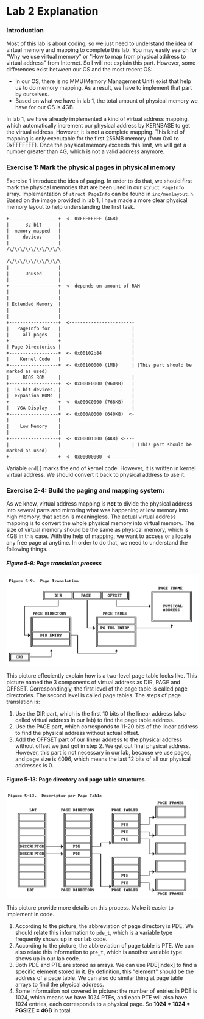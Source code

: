 # Lab 2 Explanation

### Introduction
Most of this lab is about coding, so we just need to understand the idea of virtual memory and mapping to complete this lab. You may easily search for "Why we use virtual memory" or "How to map from physical address to virtual address" from Internet. So I will not explain this part. However, some differences exist between our OS and the most recent OS:
* In our OS, there is no MMU(Memory Management Unit) exist that help us to do memory mapping. As a result, we have to implement that part by ourselves. 
* Based on what we have in lab 1, the total amount of physical memory we have for our OS is 4GB. 
  
In lab 1, we have already implemented a kind of virtual address mapping, which automatically increment our physical address by KERNBASE to get the virtual address. However, it is not a complete mapping. This kind of mapping is only executable for the first 256MB memory (from 0x0 to 0xFFFFFFF). Once the physical memory exceeds this limit, we will get a number greater than 4G, which is not a valid address anymore.

### Exercise 1: Mark the physical pages in physical memory
Exercise 1 introduce the idea of paging. In order to do that, we should first mark the physical memories that are been used in our ```struct PageInfo``` array. Implementation of ```struct PageInfo``` can be found in ```inc/memlayout.h```. Based on the image provided in lab 1, I have made a more clear physical memory layout to help understanding the first task. 
```
+------------------+  <- 0xFFFFFFFF (4GB)
|      32-bit      |
|  memory mapped   |
|     devices      |
|                  |
/\/\/\/\/\/\/\/\/\/\

/\/\/\/\/\/\/\/\/\/\
|                  |
|      Unused      |
|                  |
+------------------+  <- depends on amount of RAM
|                  |
|                  |
| Extended Memory  |
|                  |
|                  |
+------------------+  <------------------------
|   PageInfo for   |                          |
|     all pages    |                          |
+------------------+                          |
| Page Directories |                          |
+------------------+  <- 0x00102b84           |
|    Kernel Code   |                          |
+------------------+  <- 0x00100000 (1MB)     | (This part should be marked as used)
|     BIOS ROM     |                          |
+------------------+  <- 0x000F0000 (960KB)   |
|  16-bit devices, |                          |
|  expansion ROMs  |                          |
+------------------+  <- 0x000C0000 (768KB)   |
|   VGA Display    |                          |
+------------------+  <- 0x000A0000 (640KB)  <-
|                  |
|    Low Memory    |
|                  |
+------------------+  <- 0x00001000 (4KB) <----
|                  |                          | (This part should be marked as used)
+------------------+  <- 0x00000000  <---------
```
Variable ```end[]``` marks the end of kernel code. However, it is written in kernel virtual address. We should convert it back to physical address to use it. 

### Exercise 2-4: Build the paging and mapping system:
As we know, virtual address mapping is **not** to divide the physical address into several parts and mirroring what was happening at low memory into high memory, that action is meaningless. The actual virtual address mapping is to convert the whole physical memory into virtual memory. The size of virtual memory should be the same as physical memory, which is 4GB in this case. With the help of mapping, we want to access or allocate any free page at anytime. In order to do that, we need to understand the following things.
  
##### Figure 5-9: Page translation process
![](image/Figure5-9.png)  
  
This picture effeciently explain how is a two-level page table looks like. This picture named the 3 components of virtual address as DIR, PAGE and OFFSET. Correspondingly, the first level of the page table is called page directories. The second level is called page tables. The steps of page translation is:  
1. Use the DIR part, which is the first 10 bits of the linear address (also called virtual address in our lab) to find the page table address.  
2. Use the PAGE part, which corresponds to 11-20 bits of the linear address to find the physical address without actual offset.  
3. Add the OFFSET part of our linear address to the physical address without offset we just got in step 2. We get out final physical address.  However, this part is not necessary in our lab, because we use pages, and page size is 4096, which means the last 12 bits of all our physical addresses is 0.
  
#### Figure 5-13: Page directory and page table structures.
![](image/Figure5-13.png)  
  
This picture provide more details on this process. Make it easier to implement in code.  
1. According to the picture, the abbreviation of page directory is PDE. We should relate this information to ```pde_t```, which is a variable type frequently shows up in our lab code.  
2. According to the picture, the abbreviation of page table is PTE. We can also relate this information to ```pte_t```, which is another variable type shows up in our lab code.  
3. Both PDE and PTE are stored as arrays. We can use PDE[index] to find a specific element stored in it. By definition, this "element" should be the address of a page table. We can also do similar thing at page table arrays to find the physical address.  
4. Some information not covered in picture: the number of entries in PDE is 1024, which means we have 1024 PTEs, and each PTE will also have 1024 entries, each corresponds to a physical page. So **1024 * 1024 * PGSIZE = 4GB** in total.

